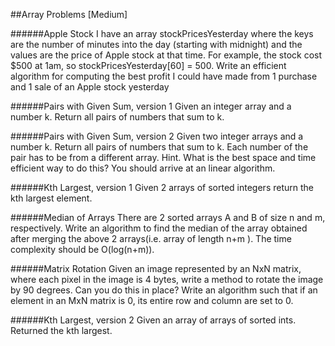 ##Array Problems [Medium]

######Apple Stock
I have an array stockPricesYesterday where the keys are the number of minutes into the day (starting with midnight) and the values are the price of Apple stock at that time. For example, the stock cost $500 at 1am, so stockPricesYesterday[60] = 500.
Write an efficient algorithm for computing the best profit I could have made from 1 purchase and 1 sale of an Apple stock yesterday

######Pairs with Given Sum, version 1
Given an integer array and a number k. Return all pairs of numbers that sum to k.

######Pairs with Given Sum, version 2
Given two integer arrays and a number k. Return all pairs of numbers that sum to k. Each number of the pair has to be from a different array.
Hint. What is the best space and time efficient way to do this? You should arrive at an linear algorithm.

######Kth Largest, version 1
Given 2 arrays of sorted integers return the kth largest element.

######Median of Arrays
There are 2 sorted arrays A and B of size n and m, respectively. Write an algorithm to find the median of the array obtained after merging the above 2 arrays(i.e. array of length n+m ). The time complexity should be O(log(n+m)).

######Matrix Rotation
Given an image represented by an NxN matrix, where each pixel in the image is 4 bytes, write a method to rotate the image by 90 degrees. Can you do this in place?
Write an algorithm such that if an element in an MxN matrix is 0, its entire row and column are set to 0.

######Kth Largest, version 2
Given an array of arrays of sorted ints. Returned the kth largest.





